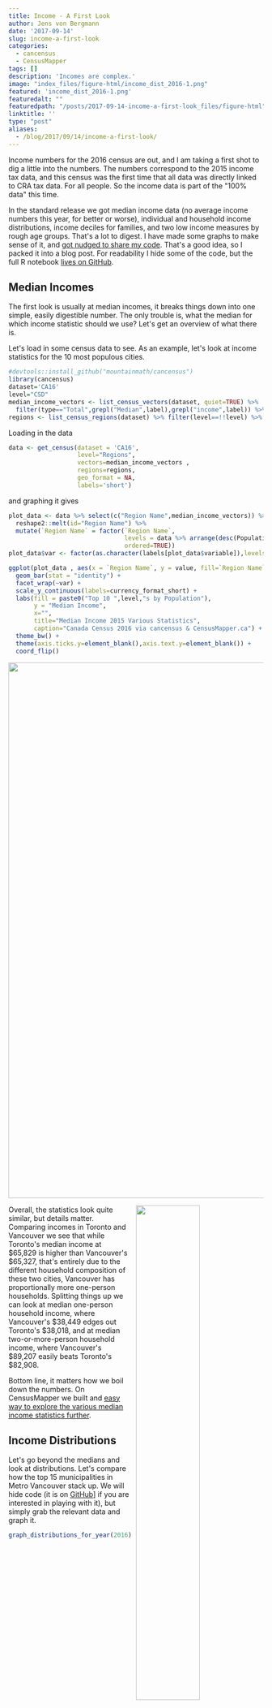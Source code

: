 ```yaml
---
title: Income - A First Look
author: Jens von Bergmann
date: '2017-09-14'
slug: income-a-first-look
categories:
  - cancensus
  - CensusMapper
tags: []
description: 'Incomes are complex.'
image: "index_files/figure-html/income_dist_2016-1.png"
featured: 'income_dist_2016-1.png'
featuredalt: ""
featuredpath: "/posts/2017-09-14-income-a-first-look_files/figure-html"
linktitle: ''
type: "post"
aliases:
  - /blog/2017/09/14/income-a-first-look/
---
```





Income numbers for the 2016 census are out, and I am taking a first shot to dig a little into the numbers. The numbers correspond to the 2015 income tax data, and this census was the first time that all data was directly linked to CRA tax data. For all people. So the income data is part of the "100% data" this time. 

In the standard release we got median income data (no average income numbers this year, for better or worse), individual and household income distributions, income deciles for families, and two low income measures by rough age groups. That's a lot to digest. I have made some graphs to make sense of it, and [got nudged to share my code](https://twitter.com/rtanglao/status/908547217333542912). That's a good idea, so I packed it into a blog post. For readability I hide some of the code, but the full R notebook [lives on GitHub](https://github.com/mountainMath/doodles/blob/master/content/posts/2017-09-14-income-a-first-look.Rmarkdown).

## Median Incomes
The first look is usually at median incomes, it breaks things down into one simple, easily digestible number. The only trouble is, what the median for which income statistic should we use? Let's get an overview of what there is.

Let's load in some census data to see. As an example, let's look at income statistics for the 10 most populous cities.

```r
#devtools::install_github("mountainmath/cancensus")
library(cancensus)
dataset='CA16'
level="CSD"
median_income_vectors <- list_census_vectors(dataset, quiet=TRUE) %>% 
  filter(type=="Total",grepl("Median",label),grepl("income",label)) %>% pull("vector") 
regions <- list_census_regions(dataset) %>% filter(level==!!level) %>% top_n(10,pop) %>% as_census_region_list
```





Loading in the data

```r
data <- get_census(dataset = 'CA16',
                   level="Regions",
                   vectors=median_income_vectors , 
                   regions=regions, 
                   geo_format = NA,
                   labels='short')
```
and graphing it gives

```r
plot_data <- data %>% select(c("Region Name",median_income_vectors)) %>% 
  reshape2::melt(id="Region Name") %>%
  mutate(`Region Name` = factor(`Region Name`, 
                                levels = data %>% arrange(desc(Population)) %>% pull("Region Name"),
                                ordered=TRUE)) 
plot_data$var <- factor(as.character(labels[plot_data$variable]),levels=as.character(labels),ordered=TRUE)

ggplot(plot_data , aes(x = `Region Name`, y = value, fill=`Region Name`)) +
  geom_bar(stat = "identity") +
  facet_wrap(~var) +
  scale_y_continuous(labels=currency_format_short) +
  labs(fill = paste0("Top 10 ",level,"s by Population"), 
       y = "Median Income",
       x="",
       title="Median Income 2015 Various Statistics",
       caption="Canada Census 2016 via cancensus & CensusMapper.ca") +
  theme_bw() + 
  theme(axis.ticks.y=element_blank(),axis.text.y=element_blank()) +
  coord_flip()
```

<img src="index_files/figure-html/median_income_stats-1.png" width="1056" />


<a href="https://censusmapper.ca/maps/838"><img src="images/income_animated.gif" style="width:50%;float:right;margin-left:10px;"></a>
Overall, the statistics look quite similar, but details matter. Comparing incomes in Toronto and Vancouver we see that while Toronto's median income at $65,829 is higher than Vancouver's $65,327, that's entirely due to the different household composition of these two cities, Vancouver has proportionally more one-person households. Splitting things up we can look at median one-person household income, where Vancouver's $38,449 edges out Toronto's 
$38,018, and at median two-or-more-person household income, where Vancouver's $89,207 easily beats Toronto's $82,908.

Bottom line, it matters how we boil down the numbers. On CensusMapper we built and [easy way to explore the various median income statistics further](https://censusmapper.ca/maps/838).


## Income Distributions

Let's go beyond the medians and look at distributions. Let's compare how the top 15 municipalities in Metro Vancouver stack up. We will hide code (it is on [GitHub](https://github.com/mountainMath/doodles/blob/master/content/posts/2017-09-14-income-a-first-look.Rmarkdown)] if you are interested in playing with it), but simply grab the relevant data and graph it.

```r
graph_distributions_for_year(2016)
```

<img src="index_files/figure-html/income_dist_2016-1.png" width="864" />


## Income Through Time
The same code that visualized the income distribution for 2015 data works for other census years too (with some mild case checking), we we can easily visualize the 2005 data (from the 2016 census).

```r
graph_distributions_for_year(2006)
```

<img src="index_files/figure-html/income_dist_2006-1.png" width="864" />
But doing actual comparisons through time is much harder. Firstly, the income brackets don't line up. That's not that big a deal though, one could re-group the data. But depending what we want to use the data for we probably want to adjust for inflation. And that messes up the bracket cutoffs anyway, and we need to become creative.

There are plenty of ways to mess this up, some media outlets have [adjusted twice for inflation](https://twitter.com/trevortombe/status/908041204276723712), others have compared inflation adjusted income gains against the (by definition) unadjusted HPI. We will save diving into comparing incomes across time for another post. And maybe also take a look how 2010 NHS income data fits in between 2005 and 2015, there has been lots of hand-wringing about that data and I am quite curious how the extensive StatCan post-processing of NHS income data stacks up.

